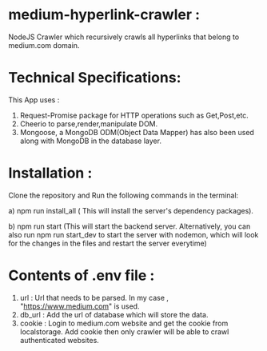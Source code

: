 # medium-hyperlink-crawler :
NodeJS Crawler which recursively crawls all hyperlinks that belong to medium.com domain.

# Technical Specifications:
This App uses :

1) Request-Promise package for HTTP operations such as Get,Post,etc.
2) Cheerio to parse,render,manipulate DOM.
3) Mongoose, a MongoDB ODM(Object Data Mapper) has also been used along with MongoDB in the database layer.

# Installation :
Clone the repository and Run the following commands in the terminal:

a) npm run install_all ( This will install the server's dependency packages).

b) npm run start (This will start the backend server. Alternatively, you can also run npm run start_dev to start the server with nodemon, which will look for the changes in the files and restart the server everytime)

# Contents of .env file :

1) url : Url that needs to be parsed. In my case , "https://www.medium.com" is used.
2) db_url : Add the url of database which will store the data.
3) cookie : Login to medium.com website and get the cookie from localstorage. Add cookie then only crawler will be able to crawl authenticated websites.
